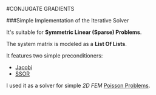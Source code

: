 #CONJUGATE GRADIENTS

###Simple Implementation of the Iterative Solver

It's suitable for **Symmetric Linear (Sparse) Problems**.

The system matrix is modeled as a **List Of Lists**.

It features two simple preconditioners:

* [Jacobi](https://en.wikipedia.org/wiki/Preconditioner#Jacobi_.28or_diagonal.29_preconditioner)
* [SSOR](https://en.wikipedia.org/wiki/Successive_over-relaxation)

I used it as a solver for simple *2D FEM* [Poisson Problems](https://en.wikipedia.org/wiki/Poisson's_equation).
